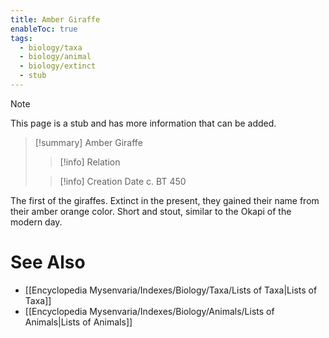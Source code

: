 ```yaml
---
title: Amber Giraffe
enableToc: true
tags:
  - biology/taxa
  - biology/animal
  - biology/extinct
  - stub
---
```


> [!note]
> This page is a stub and has more information that can be added.

> [!summary] Amber Giraffe
> > [!info] Relation
>
> > [!info] Creation Date
> > c. BT 450

The first of the giraffes. Extinct in the present, they gained their name from their amber orange color. Short and stout, similar to the Okapi of the modern day.

# See Also
- [[Encyclopedia Mysenvaria/Indexes/Biology/Taxa/Lists of Taxa|Lists of Taxa]]
- [[Encyclopedia Mysenvaria/Indexes/Biology/Animals/Lists of Animals|Lists of Animals]]
